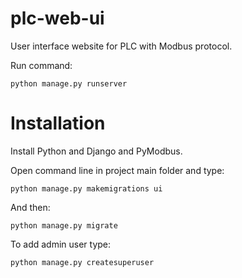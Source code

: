 # plc-web-ui
User interface website for PLC with Modbus protocol.

Run command:
```
python manage.py runserver
```
# Installation
Install Python and Django and PyModbus.

Open command line in project main folder and type:
```
python manage.py makemigrations ui
```
And then:
```
python manage.py migrate
```
To add admin user type:
```
python manage.py createsuperuser
```
